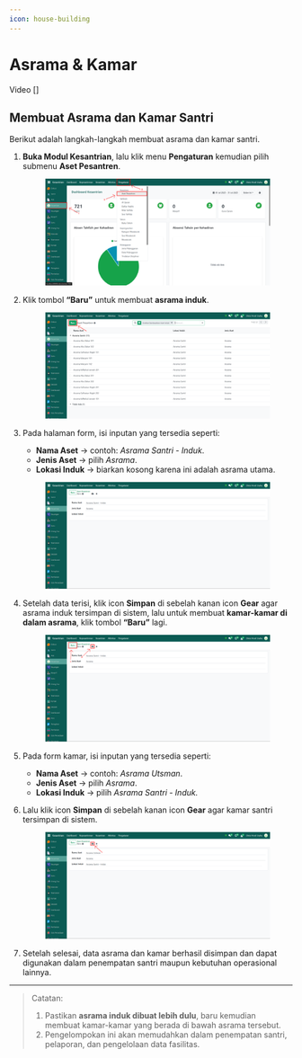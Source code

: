 ```yaml
---
icon: house-building
---
```


# Asrama & Kamar

Video \[]

## Membuat Asrama dan Kamar Santri

Berikut adalah langkah-langkah membuat asrama dan kamar santri.

1.  **Buka Modul Kesantrian**, lalu klik menu **Pengaturan** kemudian pilih submenu **Aset Pesantren**.

    <figure><img src="../../.gitbook/assets/images-35.png" alt=""><figcaption></figcaption></figure>


2.  Klik tombol **“Baru”** untuk membuat **asrama induk**.

    <figure><img src="../../.gitbook/assets/images-36.png" alt=""><figcaption></figcaption></figure>


3.  Pada halaman form, isi inputan yang tersedia seperti:

    * **Nama Aset** → contoh: _Asrama Santri - Induk_.
    * **Jenis Aset** → pilih _Asrama_.
    * **Lokasi Induk** → biarkan kosong karena ini adalah asrama utama.

    <figure><img src="../../.gitbook/assets/images-37.png" alt=""><figcaption></figcaption></figure>


4.  Setelah data terisi, klik icon **Simpan** di sebelah kanan icon **Gear** agar asrama induk tersimpan di sistem, lalu untuk membuat **kamar-kamar di dalam asrama**, klik tombol **“Baru”** lagi.

    <figure><img src="../../.gitbook/assets/images-38.png" alt=""><figcaption></figcaption></figure>


5. Pada form kamar, isi inputan yang tersedia seperti:
   * **Nama Aset** → contoh: _Asrama Utsman_.
   * **Jenis Aset** → pilih _Asrama_.
   * **Lokasi Induk** → pilih _Asrama Santri - Induk._
6.  Lalu klik icon **Simpan** di sebelah kanan icon **Gear** agar kamar santri tersimpan di sistem.

    <figure><img src="../../.gitbook/assets/images-39.png" alt=""><figcaption></figcaption></figure>


7. Setelah selesai, data asrama dan kamar berhasil disimpan dan dapat digunakan dalam penempatan santri maupun kebutuhan operasional lainnya.

***

> Catatan:
>
> 1. Pastikan **asrama induk dibuat lebih dulu**, baru kemudian membuat kamar-kamar yang berada di bawah asrama tersebut.
> 2. Pengelompokan ini akan memudahkan dalam penempatan santri, pelaporan, dan pengelolaan data fasilitas.

